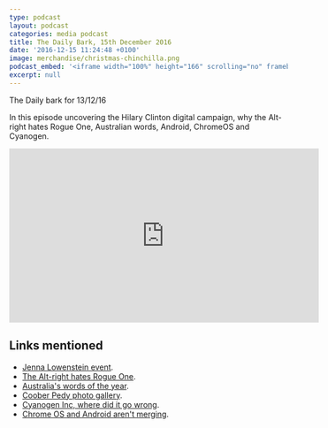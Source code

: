 ```yaml
---
type: podcast
layout: podcast
categories: media podcast
title: The Daily Bark, 15th December 2016
date: '2016-12-15 11:24:48 +0100'
image: merchandise/christmas-chinchilla.png
podcast_embed: '<iframe width="100%" height="166" scrolling="no" frameborder="no" src="https://w.soundcloud.com/player/?url=https%3A//api.soundcloud.com/tracks/297995568&amp;color=ff5500&amp;auto_play=false&amp;hide_related=false&amp;show_comments=true&amp;show_user=true&amp;show_reposts=false"></iframe>'
excerpt: null
---
```


The Daily bark for 13/12/16

In this episode uncovering the Hilary Clinton digital campaign, why the Alt-right hates Rogue One, Australian words, Android, ChromeOS and Cyanogen.

<iframe width="560" height="315" src="https://www.youtube.com/embed/XRpgNKCd1AI" frameborder="0" allowfullscreen="">
</iframe>

## Links mentioned

- [Jenna Lowenstein event](https://www.facebook.com/cosmonautskings/videos/222288484847540/).
- [The Alt-right hates Rogue One](https://www.wired.com/2016/12/rogue-one-alt-right-boycott/).
- [Australia's words of the year](https://mashable.com/2016/12/13/australias-best-words-for-2016-democracy-sausage/#Le1PEkgO6Pqm).
- [Coober Pedy photo gallery](https://www.wired.com/2016/12/tamara-merino-coober-pedy-explore-underground-mining-town-australian-outback/).
- [Cyanogen Inc, where did it go wrong](https://www.androidauthority.com/cyanogen-where-did-it-go-wrong-733221/).
- [Chrome OS and Android aren't merging](https://chromeunboxed.com/chrome-os-and-android-not-merging-sorry-andromeda/).
